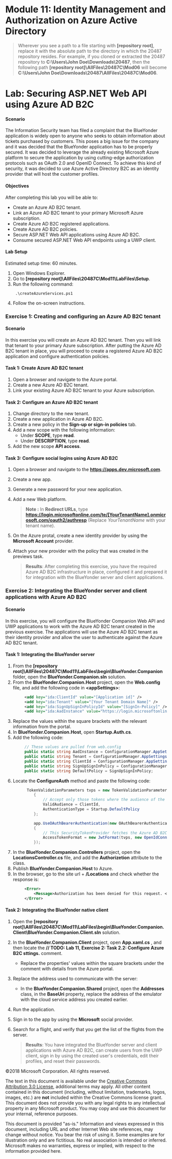 # Module 11: Identity Management and Authorization on Azure Active Directory

>Wherever  you see a path to a file starting with **[repository root]**, replace it with the absolute path to the directory in which the 20487 repository resides. 
> For example, if you cloned or extracted the 20487 repository to **C:\Users\John Doe\Downloads\20487**, then the following path **[repository root]\AllFiles\20487C\Mod06** will become **C:\Users\John Doe\Downloads\20487\AllFiles\20487C\Mod06**.

# Lab: Securing ASP.NET Web API using Azure AD B2C

#### Scenario

The Information Security team has filed a complaint that the BlueYonder application is widely open to anyone who seeks to obtain information about tickets purchased by customers. This poses a big issue for the company and it was decided that the BlueYonder application has to be properly secured.
It was decided to leverage the already existing Microsoft Azure platform to secure the application by using cutting-edge authorization protocols such as OAuth 2.0 and OpenID Connect. To achieve this kind of security, it was decided to use Azure Active Directory B2C as an identity provider that will host the customer profiles.

#### Objectives

After completing this lab you will be able to:
- Create an Azure AD B2C tenant.
- Link an Azure AD B2C tenant to your primary Microsoft Azure subscription.
- Create Azure AD B2C registered applications.
- Create Azure AD B2C policies.
- Secure ASP.NET Web API applications using Azure AD B2C.
- Consume secured ASP.NET Web API endpoints using a UWP client.


#### Lab Setup
Estimated setup time: 60 minutes.

1. Open Windows Explorer.
2. Go to **[repository root]\AllFiles\20487C\Mod11\LabFiles\Setup**.
3. Run the following command:
   ```batch
    .\createAzureServices.ps1
   ```
4. Follow the on-screen instructions.

### Exercise 1: Creating and configuring an Azure AD B2C tenant

#### Scenario

In this exercise you will create an Azure AD B2C tenant. Then you will link that tenant to your primary Azure subscription. After putting the Azure AD B2C tenant in place, you will proceed to create a registered Azure AD B2C application and configure authentication policies.

#### Task 1: Create Azure AD B2C tenant

1. Open a browser and navigate to the Azure portal.
2. Create a new Azure AD B2C tenant.
3. Link your existing Azure AD B2C tenant to your Azure subscription.

#### Task 2:  Configure an Azure AD B2C tenant

1. Change directory to the new tenant.
2. Create a new application in Azure AD B2C.
3. Create a new policy in the **Sign-up or sign-in policies** tab.
4. Add a new scope with the following information: 
    - Under **SCOPE**, type **read**.
    - Under **DESCRIPTION**, type **read**.
5. Add the new scope **API access**.

#### Task 3:  Configure social logins using Azure AD B2C

1. Open a browser and navigate to the **https://apps.dev.microsoft.com**.
2. Create a new app.
3. Generate a new password for your new application.
4. Add a new Web platform.
    >**Note :** In **Redirect URLs**, type **https://login.microsoftonline.com/te/[YourTenantName].onmicrosoft.com/oauth2/authresp** (Replace *YourTenantName* with your tenant name).
5. On the Azure protal, create a new identity provider by using the **Microsoft Account** provider.
6. Attach your new provider with the policy that was created in the previews task.
  
   >**Results**: After completing this exercise, you  have the required Azure AD B2C infrastructure in place, configured it and prepared it for integration with the BlueYonder server and client applications.

### Exercise 2: Integrating the BlueYonder server and client applications with Azure AD B2C

#### Scenario

In this exercise, you will configure the BlueYonder Companion Web API and UWP applications to work with the Azure AD B2C tenant created in the previous exercise. The applications will use the Azure AD B2C tenant as their identity provider and allow the user to authenticate against the Azure AD B2C tenant.

#### Task 1:  Integrating the BlueYonder server

1. From the **[repository root]\AllFiles\20487C\Mod11\LabFiles\begin\BlueYonder.Companion** folder, open the **BlueYonder.Companion.sln** solution.
2. From the **BlueYonder.Companion.Host** project, open the **Web.config** file, and add the following code in **\<appSettings\>**:
   ```xml
        <add key="ida:ClientId" value="[Application id]" />  
        <add key="ida:Tenant" value="[Your Tenant Domain Name]" />
        <add key="ida:SignUpSignInPolicyId" value="[SignIn-Policy]" />
        <add key="ida:AadInstance" value="https://login.microsoftonline.com/{0}/v2.0/.well-known/openid-configuration?p={1}" />
   ```
3. Replace the values within the square brackets with the relevant information from the portal.
4. In **BlueYonder.Companion.Host**, open **Startup.Auth.cs**.
5. Add the following code:
   ```cs
        // These values are pulled from web.config
        public static string AadInstance = ConfigurationManager.AppSettings["ida:AadInstance"];
        public static string Tenant = ConfigurationManager.AppSettings["ida:Tenant"];
        public static string ClientId = ConfigurationManager.AppSettings["ida:ClientId"];
        public static string SignUpSignInPolicy = ConfigurationManager.AppSettings["ida:SignUpSignInPolicyId"];
        public static string DefaultPolicy = SignUpSignInPolicy;
   ```
6. Locate the **ConfigureAuth** method and paste the following code:
   ```cs
         TokenValidationParameters tvps = new TokenValidationParameters
            {
                // Accept only those tokens where the audience of the token is equal to the client ID of this app
                ValidAudience = ClientId,
                AuthenticationType = Startup.DefaultPolicy
            };

            app.UseOAuthBearerAuthentication(new OAuthBearerAuthenticationOptions
            {
                // This SecurityTokenProvider fetches the Azure AD B2C metadata & signing keys from the OpenIDConnect metadata endpoint
                AccessTokenFormat = new JwtFormat(tvps, new OpenIdConnectCachingSecurityTokenProvider(String.Format(AadInstance, Tenant, DefaultPolicy)))
            });
   ```
7. In the **BlueYonder.Companion.Controllers** project, open the **LocationsController.cs** file, and add the **Authorizetion** attribute to the class.
8. Publish **BlueYonder.Companion.Host** to Azure.
9. In the browser, go to the site url + **/Locations** and check whether the response is:
   ```xml
        <Error>
            <Message>Authorization has been denied for this request. </Message>
        </Error>
   ```
#### Task 2: Integrating the BlueYonder native client

1. Open the **[repository root]\AllFiles\20487C\Mod11\LabFiles\begin\BlueYonder.Companion.Client\BlueYonder.Companion.Client.sln** solution.
2. In the **BlueYonder.Companion.Client** project, open **App.xaml.cs** , and then locate the **// TODO: Lab 11, Exercise 2: Task 2.2: Configure Azure B2C sttings.** comment. 

     - Replace the properties' values within the square brackets under the comment with details from the Azure portal.
3. Replace the address used to communicate with the server:
    - In the **BlueYonder.Companion.Shared** project, open the **Addresses** class, in the **BaseUri** property, replace the address of the emulator with the cloud service address you created earlier.  
4. Run the application.
5. Sign in to the app by using the **Microsoft** social provider.
6. Search for a flight, and verify that you get the list of the flights from the server.

   >**Results**: You have integrated the BlueYonder server and client applications with Azure AD B2C, can create users from the UWP client, sign in by using the created user's credentials, edit their profiles, and reset their passwords.

©2018 Microsoft Corporation. All rights reserved.

The text in this document is available under the  [Creative Commons Attribution 3.0 License](https://creativecommons.org/licenses/by/3.0/legalcode), additional terms may apply. All other content contained in this document (including, without limitation, trademarks, logos, images, etc.) are  **not**  included within the Creative Commons license grant. This document does not provide you with any legal rights to any intellectual property in any Microsoft product. You may copy and use this document for your internal, reference purposes.

This document is provided &quot;as-is.&quot; Information and views expressed in this document, including URL and other Internet Web site references, may change without notice. You bear the risk of using it. Some examples are for illustration only and are fictitious. No real association is intended or inferred. Microsoft makes no warranties, express or implied, with respect to the information provided here.
